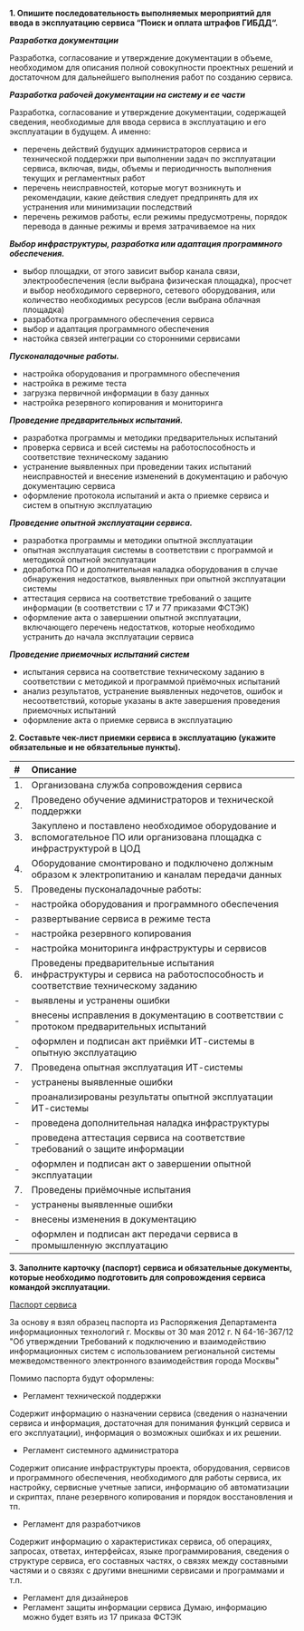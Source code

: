 **1. Опишите последовательность выполняемых мероприятий для ввода в эксплуатацию сервиса “Поиск и оплата штрафов ГИБДД“.**

***Разработка документации***
<p>Разработка, согласование и утверждение документации в объеме, необходимом для описания полной совокупности проектных решений и достаточном для дальнейшего выполнения работ по созданию сервиса.</p>

***Разработка рабочей документации на систему и ее части***
<p>Разработка, согласование и утверждение документации, содержащей сведения, необходимые для ввода сервиса в эксплуатацию и его эксплуатации в будущем. А именно:</p>

* перечень действий будущих администраторов сервиса и технической поддержки при выполнении задач по эксплуатации сервиса, включая, виды, объемы и периодичность выполнения текущих и регламентных работ
* перечень неисправностей, которые могут возникнуть и рекомендации, какие действия следует предпринять для их устранения или минимизации последствий
* перечень режимов работы, если режимы предусмотрены, порядок перевода в данные режимы и время затрачиваемое на них

***Выбор инфраструктуры, разработка или адаптация программного обеспечения.***
* выбор площадки, от этого зависит выбор канала связи, электрообеспечения (если выбрана физическая площадка), просчет и выбор необходимого серверного, сетевого оборудования, или количество необходимых ресурсов (если выбрана облачная площадка)
* разработка программного обеспечения сервиса
* выбор и адаптация программного обеспечения
* настойка связей интеграции со сторонними сервисами

***Пусконаладочные работы.*** 
* настройка оборудования и программного обеспечения
* настройка в режиме теста
* загрузка первичной информации в базу данных
* настройка резервного копирования и мониторинга

***Проведение предварительных испытаний.***
- разработка программы и методики предварительных испытаний 
- проверка сервиса и всей системы на работоспособность и соответствие техническому заданию 
- устранение выявленных при проведении таких испытаний неисправностей и внесение изменений в документацию и рабочую документацию сервиса
- оформление протокола испытаний и акта о приемке сервиса и систем в опытную эксплуатацию

***Проведение опытной эксплуатации сервиса.***
-  разработка программы и методики опытной эксплуатации
- опытная эксплуатация системы в соответствии с программой и методикой опытной эксплуатации
- доработка ПО и дополнительная наладка оборудования в случае обнаружения недостатков, выявленных при опытной эксплуатации системы
- аттестация сервиса на соответствие требований о защите информации (в соответствии с 17 и 77 приказами ФСТЭК)
- оформление акта о завершении опытной эксплуатации, включающего перечень недостатков, которые необходимо устранить до начала эксплуатации сервиса

***Проведение приемочных испытаний систем***
- испытания сервиса на соответствие техническому заданию в соответствии с методикой и программой приёмочных испытаний
- анализ результатов, устранение выявленных недочетов, ошибок и несоответствий, которые указаны в акте завершения проведения приемочных испытаний
- оформление акта о приемке сервиса в эксплуатацию

**2.	Составьте чек-лист приемки сервиса в эксплуатацию (укажите обязательные и не обязательные пункты).**

|#|Описание|
| :------------ |:---------------| 
| 1.| Организована служба сопровождения сервиса |
| 2.| Проведено обучение администраторов и технической поддержки        |
| 3.| Закуплено и поставлено необходимое оборудование и вспомогательное ПО или организована площадка c инфраструктурой в ЦОД        |
|4.|Оборудование смонтировано и подключено должным образом к электропитанию и каналам передачи данных|
|5.|Проведены пусконаладочные работы:|
|-| настройка оборудования и программного обеспечения|
|-|развертывание сервиса в режиме теста|
|-|настройка резервного копирования |
|-|настройка мониторинга инфраструктуры и сервисов|
|6.|Проведены предварительные испытания инфраструктуры и сервиса на работоспособность и соответствие техническому заданию|
|-|выявлены и устранены ошибки|
|-|внесены исправления в документацию в соответствии с протоком предварительных испытаний|
|-|оформлен и подписан акт приёмки ИТ-системы в опытную эксплуатацию|
|7.|Проведена опытная эксплуатация ИТ-системы|
|-|устранены выявленные ошибки|
|-|проанализированы результаты опытной эксплуатации ИТ-системы|
|-|проведена дополнительная наладка инфраструктуры|
|-|проведена аттестация сервиса на соответствие требований о защите информации|
|-|оформлен и подписан акт о завершении опытной эксплуатации|
|7.|Проведены приёмочные испытания|
|-|устранены выявленные ошибки|
|-|внесены изменения в документацию|
|-|оформлен и подписан акт передачи сервиса в промышленную эксплуатацию|

**3.	Заполните карточку (паспорт) сервиса и обязательные документы, которые необходимо подготовить для сопровождения сервиса командой эксплуатации.**

[Паспорт сервиса](passport_servisa.pdf)

<p>За основу я взял образец паспорта из Распоряжения Департамента информационных технологий г. Москвы от 30 мая 2012 г. N 64-16-367/12 "Об утверждении Требований к подключению и взаимодействию информационных систем с использованием региональной системы межведомственного электронного взаимодействия города Москвы"</p>
<p>Помимо паспорта будут оформлены:</p>

- Регламент технической поддержки

Содержит информацию о назначении сервиса (сведения о назначении сервиса и информация, достаточная для понимания функций сервиса и его эксплуатации), информация о возможных ошибках и их решении. 
- Регламент системного администратора

Содержит описание инфраструктуры проекта, оборудования, сервисов и программного обеспечения, необходимого для работы сервиса, их настройку, сервисные учетные записи, информацию об автоматизации и скриптах, плане резервного копирования и порядок восстановления и тп. 

- Регламент для разработчиков

Содержит информацию о характеристиках сервиса, об операциях, запросах, ответах, интерфейсах, языке программирования, сведения о структуре сервиса, его составных частях, о связях между составными частями и о связях с другими внешними сервисами и программами и т.п.
- Регламент для дизайнеров
- Регламент защиты информации сервиса
Думаю, информацию можно будет взять из 17 приказа ФСТЭК
